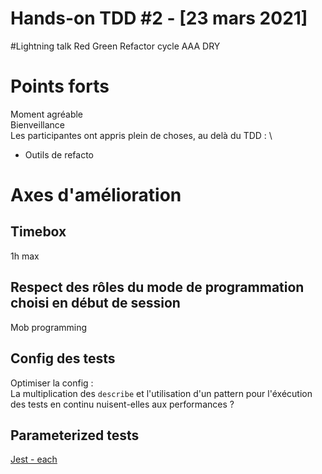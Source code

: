 # Hands-on TDD #2 - [23 mars 2021]

#Lightning talk
Red Green Refactor cycle
AAA
DRY

# Points forts
Moment agréable \
Bienveillance \
Les participantes ont appris plein de choses, au delà du TDD : \
- Outils de refacto

# Axes d'amélioration
## Timebox
1h max

## Respect des rôles du mode de programmation choisi en début de session
Mob programming

## Config des tests
Optimiser la config : \
La multiplication des `describe` et l'utilisation d'un pattern pour l'éxécution des tests en continu
nuisent-elles aux performances ?

## Parameterized tests
[Jest - each](https://jestjs.io/docs/en/api#describeeachtablename-fn-timeout)
